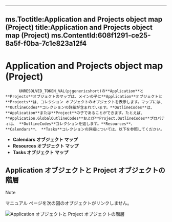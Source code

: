 

---
ms.Toctitle:Application and Projects object map (Project)
title:Application and Projects object map (Project)
ms.ContentId:608f1291-ce25-8a5f-f0ba-7c1e823a12f4
---
# Application and Projects object map (Project)





          UNRESOLVED_TOKEN_VAL(pjgenericshort)の**Application**と**Projects**オブジェクトのマップは、メインの子に**Application**オブジェクトと**Projects**は、コレクション オブジェクトのオブジェクトを表示します。マップには、 **OutlineCodes**コレクションの詳細が含まれています。**OutlineCodes**は、 **Application**または**Project**の子であることができます。たとえば、 **Application.GlobalOutlineCodes**および**Project.OutlineCodes**プロパティは、 **OutlineCodes**コレクションを返します。**Resources**、 **Calendars**、 **Tasks**コレクションの詳細については、以下を参照してください。

- **Calendars オブジェクト マップ**
- **Resources オブジェクト マップ**
- **Tasks オブジェクト マップ**


## Application オブジェクトと Project オブジェクトの階層

>[!NOTE]
>マニュアル ページを次の図のオブジェクトがリンクしません。



![Application オブジェクトと Project オブジェクトの階層](..\media\pj15_VBAObjectMap_AppProject.jpg)





